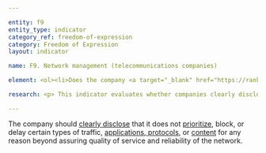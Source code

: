 ```yaml
---

entity: f9
entity_type: indicator
category_ref: freedom-of-expression
category: Freedom of Expression
layout: indicator

name: F9. Network management (telecommunications companies)

element: <ol><li>Does the company <a target="_blank" href="https://rankingdigitalrights.org/2018-indicators/#clearlydisclose">clearly disclose</a> that it does not <a target="_blank" href="https://rankingdigitalrights.org/2018-indicators/#prioritization">prioritize</a>, block, or delay certain types of traffic,<a target="_blank" href="https://rankingdigitalrights.org/2018-indicators/#application"> applications</a>, <a target="_blank" href="https://rankingdigitalrights.org/2018-indicators/#protocol">protocols</a>, or <a target="_blank" href="https://rankingdigitalrights.org/2018-indicators/#content">content </a>for reasons beyond assuring quality of service and reliability of the network?</li><li>If the company does engage in these practices, does it <a target="_blank" href="https://rankingdigitalrights.org/2018-indicators/#clearlydisclose">clearly disclose</a> its purpose for doing so?</li></ol>

research: <p> This indicator evaluates whether companies clearly disclose if they engage in practices that affect the flow of content through their networks, such as <a target="_blank" href="https://rankingdigitalrights.org/2018-indicators/#throttling">throttling</a> or <a target="_blank" href="https://rankingdigitalrights.org/2018-indicators/#traffic">traffic shaping</a>. We expect companies to publicly commit to avoid prioritization or degradation of content. In some cases companies may engage in legitimate traffic shaping practices in order to ensure the flow of traffic through their networks. If companies do engage in these actions, we expect them to publicly disclose this and to explain their purpose for doing so. Note that this indicator does not address blocking of content; that is addressed in indicator F3. This indicator does, however, include company disclosure related to blocking of services, apps, or devices, which are considered a type of prioritization.</p><p><b>Potential Sources:</b></p><ul><li>Company explanation of network management or traffic management practices</li></ul>

---
```


The company should <a target="_blank" href="https://rankingdigitalrights.org/2018-indicators/#clearlydisclose">clearly disclose</a> that it does not <a target="_blank" href="https://rankingdigitalrights.org/2018-indicators/#prioritize">prioritize</a>, block, or delay certain types of traffic, <a target="_blank" href="https://rankingdigitalrights.org/2018-indicators/#application">applications</a>,<a target="_blank" href="https://rankingdigitalrights.org/2018-indicators/#protocol"> protocols</a>, or <a target="_blank" href="https://rankingdigitalrights.org/2018-indicators/#content">content</a> for any reason beyond assuring quality of service and reliability of the network.